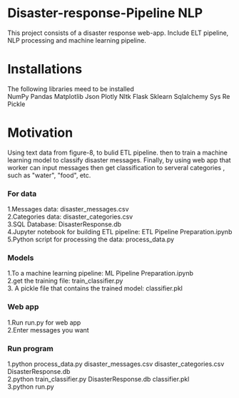 # Disaster-response-Pipeline NLP
This project consists of a disaster response web-app. Include ELT pipeline, NLP processing and machine learning pipeline. 
# Installations 
 The following libraries meed to be installed  
NumPy
Pandas
Matplotlib
Json
Plotly
Nltk
Flask
Sklearn
Sqlalchemy
Sys
Re
Pickle
# Motivation
 Using text data from figure-8, to bulid ETL pipeline. then to train a machine learning model to classify disaster messages. Finally, by using web app that worker can input messages then get classification to serveral categories , such as "water", "food", etc.  
  
### For data       
1.Messages data: disaster_messages.csv      
2.Categories data: disaster_categories.csv       
3.SQL Database: DisasterResponse.db      
4.Jupyter notebook for building ETL pipeline: ETL Pipeline Preparation.ipynb     
5.Python script for processing the data: process_data.py         


### Models
1.To a machine learning pipeline: ML Pipeline Preparation.ipynb    
2.get the training file: train_classifier.py   
3. A pickle file that contains the trained model: classifier.pkl    

### Web app                                     
1.Run run.py for web app            
2.Enter messages you want                               

### Run program                          
1.python process_data.py disaster_messages.csv disaster_categories.csv DisasterResponse.db                         
2.python train_classifier.py DisasterResponse.db classifier.pkl                               
3.python run.py                         
   
